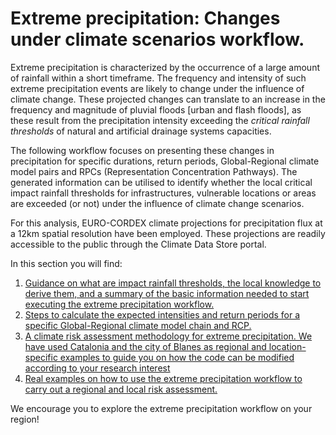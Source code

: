 # Extreme precipitation: Changes under climate scenarios workflow.
Extreme precipitation is characterized by the occurrence of a large amount of rainfall within a short timeframe. The frequency and intensity of such extreme precipitation events are likely to change under the influence of climate change. These projected changes can translate to an increase in the frequency and magnitude of pluvial floods [urban and flash floods], as these result from the precipitation intensity exceeding the _critical rainfall thresholds_ of natural and artificial drainage systems capacities.

The following workflow focuses on presenting these changes in precipitation for specific durations, return periods, Global-Regional climate model pairs and RPCs (Representation Concentration Pathways). The generated information can be utilised to identify whether the local critical impact rainfall thresholds for infrastructures, vulnerable locations or areas are exceeded (or not) under the influence of climate change scenarios.

For this analysis, EURO-CORDEX climate projections for precipitation flux at a 12km spatial resolution have been employed. These projections are readily accessible to the public through the Climate Data Store portal.

In this section you will find:
1. [Guidance on what are impact rainfall thresholds, the local knowledge to derive them, and a summary of the basic information needed to start executing the extreme precipitation workflow.](https://handbook.climaax.eu/notebooks/workflows/HEAVY_RAINFALL/01_Extreme_precipitation/Extreme_precipitation_criticalthresholds.html)
2. [Steps to calculate the expected intensities and return periods for a specific Global-Regional climate model chain and RCP.](https://handbook.climaax.eu/notebooks/workflows/HEAVY_RAINFALL/01_Extreme_precipitation/EXTREME_PRECIPITATION_Hazard_Assessment.html)
3. [A climate risk assessment methodology for extreme precipitation. We have used Catalonia and the city of Blanes as regional and location-specific examples to guide you on how the code can be modified according to your research interest](https://handbook.climaax.eu/notebooks/workflows/HEAVY_RAINFALL/01_Extreme_precipitation/EXTREME_PRECIPITATION_Risk_Assessment.html)
4. [Real examples on how to use the extreme precipitation workflow to carry out a regional and local risk assessment.](https://handbook.climaax.eu/notebooks/workflows/HEAVY_RAINFALL/01_Extreme_precipitation/EXTREME_PRECIPITATION_Risk_Assessment_examples.html)
 
We encourage you to explore the extreme precipitation workflow on your region!